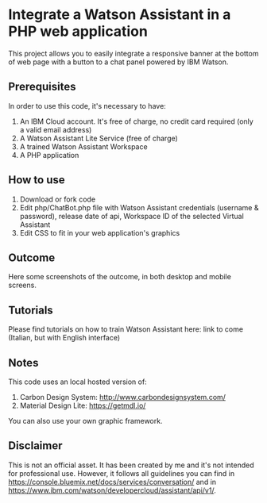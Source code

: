 # Integrate a Watson Assistant in a PHP web application

This project allows you to easily integrate a responsive banner at the bottom of web page with a button to a chat panel powered by IBM Watson.


## Prerequisites

In order to use this code, it's necessary to have:

1. An IBM Cloud account. It's free of charge, no credit card required (only a valid email address)
2. A Watson Assistant Lite Service (free of charge)
3. A trained Watson Assistant Workspace
4. A PHP application


## How to use

1. Download or fork code
2. Edit php/ChatBot.php file with Watson Assistant credentials (username & password), release date of api, Workspace ID of the selected Virtual Assistant
3. Edit CSS to fit in your web application's graphics


## Outcome

Here some screenshots of the outcome, in both desktop and mobile screens.


## Tutorials

Please find tutorials on how to train Watson Assistant here: link to come (Italian, but with English interface)


## Notes

This code uses an local hosted version of:

1. Carbon Design System: http://www.carbondesignsystem.com/
2. Material Design Lite: https://getmdl.io/

You can also use your own graphic framework.


## Disclaimer

This is not an official asset. It has been created by me and it's not intended for professional use. However, it follows all guidelines you can find in https://console.bluemix.net/docs/services/conversation/ and in https://www.ibm.com/watson/developercloud/assistant/api/v1/.

